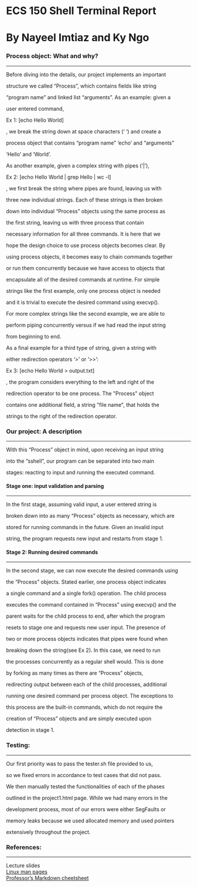 # ECS 150 Shell Terminal Report
# By Nayeel Imtiaz and Ky Ngo

### Process object: What and why?
_________________________________
Before diving into the details, our project implements an important 

structure we called “Process”, which contains fields like string 

“program name” and linked list “arguments”. As an example: given a 

user entered command, 


Ex 1: [echo Hello World]

, we break the string down at space characters (‘ ‘) and create a 

process object that contains “program name” ‘echo’ and “arguments” 

‘Hello’ and ‘World’.

As another example, given a complex string with pipes (‘|’),


Ex 2: [echo Hello World | grep Hello | wc -l]

, we first break the string where pipes are found, leaving us with  

three new individual strings. Each of these strings is then broken  

down into individual “Process” objects using the same process as  

the first string, leaving us with three process that contain  

necessary information for all three commands. It is here that we  

hope the design choice to use process objects becomes clear. By  

using process objects, it becomes easy to chain commands together  

or run them concurrently because we have access to objects that  

encapsulate all of the desired commands at runtime. For simple  

strings like the first example, only one process object is needed  

and it is trivial to execute the desired command using execvp().  

For more complex strings like the second example, we are able to  

perform piping concurrently versus if we had read the input string  

from beginning to end.  

As a final example for a third type of string, given a string with 

either redirection operators ‘>’ or ‘>>’:

Ex 3: [echo Hello World > output.txt]

, the program considers everything to the left and right of the 

redirection operator to be one process. The "Process" object 

contains one additional field, a string "file name", that holds the 

strings to the right of the redirection operator.


### Our project: A description  
______________________________
With this “Process” object in mind, upon receiving an input string

into the “sshell”, our program can be separated into two main 

stages: reacting to input and running the executed command. 



#### Stage one: input validation and parsing  
____________________________________________
In the first stage, assuming valid input, a user entered string is 

broken down into as many “Process” objects as necessary, which are 

stored for running commands in the future.  Given an invalid input 

string, the program requests new input and restarts from stage 1. 

#### Stage 2: Running desired commands  
______________________________________
In the second stage, we can now execute the desired commands using   

the “Process” objects. Stated earlier, one process object indicates  

a single command and a single fork() operation. The child process  

executes the command  contained in “Process” using execvp() and the  

parent waits for the child process to end, after which the program  

resets to stage one and requests new user input. The presence of 

two  or more process objects indicates that pipes were found when  

breaking down the string(see Ex 2). In this case, we need to run 

the  processes concurrently as a regular shell would. This is done  

by forking as many times as there are “Process” objects, 

redirecting  output between each of the child processes, additional

running one desired command per process object. The exceptions to

this process are the built-in commands, which do not require the 

creation  of “Process” objects and are simply executed upon 

detection in stage 1. 


### Testing:  
____________
Our first priority was to pass the tester.sh file provided to us,

so  we fixed errors in accordance to test cases that did not pass.  

We then manually tested the functionalities of each of the phases  

outlined in the project1.html page. While we had many errors in the

development process, most of our errors were either SegFaults or  

memory leaks because we used allocated memory and used pointers  

extensively throughout the project.


### References:  
_______________
Lecture slides  
[Linux man pages](https://linux.die.net/man/)  
[Professor’s Markdown cheetsheet](https://github.com/adam-p/markdown-here/wiki/Markdown-Cheatsheet)  
  




